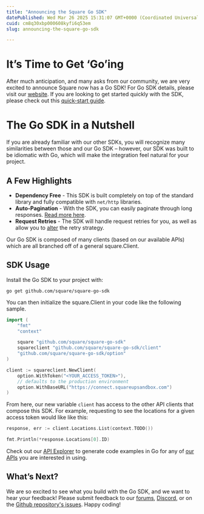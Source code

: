 ```yaml
---
title: "Announcing the Square Go SDK"
datePublished: Wed Mar 26 2025 15:31:07 GMT+0000 (Coordinated Universal Time)
cuid: cm8q30xbp000608kyfi6q53em
slug: announcing-the-square-go-sdk

---
```



# It’s Time to Get ‘Go’ing
After much anticipation, and many asks from our community, we are very excited to announce Square now has a Go SDK! For Go SDK details, please visit our [website](https://developer.squareup.com/docs/sdks/go). If you are looking to get started quickly with the SDK, please check out this [quick-start guide](https://developer.squareup.com/docs/sdks/go/quick-start).

# The Go SDK in a Nutshell
If you are already familiar with our other SDKs, you will recognize many similarities between those and our Go SDK – however, our SDK was built to be idiomatic with Go, which will make the integration feel natural for your project.
## A Few Highlights
  - **Dependency Free** - This SDK is built completely on top of the standard library and fully compatible with `net/http` libraries.
  - **Auto-Pagination** - With the SDK, you can easily paginate through long responses. [Read more here](https://github.com/square/square-go-sdk?tab=readme-ov-file#automatic-pagination).
  - **Request Retries** - The SDK will handle request retries for you, as well as allow you to [alter](https://github.com/square/square-go-sdk?tab=readme-ov-file#retries) the retry strategy.

Our Go SDK is composed of many clients (based on our available APIs) which are all branched off of a general square.Client.

## SDK Usage
Install the Go SDK to your project with: 

`go get github.com/square/square-go-sdk`

You can then initialize the square.Client in your code like the following sample.
```go
import (
    "fmt"
    "context"

    square "github.com/square/square-go-sdk"
    squareclient "github.com/square/square-go-sdk/client"
    "github.com/square/square-go-sdk/option"
)

client := squareclient.NewClient(
    option.WithToken("<YOUR_ACCESS_TOKEN>"),
    // defaults to the production environment
    option.WithBaseURL("https://connect.squareupsandbox.com")
)
```

From here, our new variable `client` has access to the other API clients that compose this SDK. For example, requesting to see the locations for a given access token would like like this:

```go
response, err := client.Locations.List(context.TODO())

fmt.Println(*response.Locations[0].ID)
```

Check out our [API Explorer](https://developer.squareup.com/explorer/square) to generate code examples in Go for any of [our APIs](https://developer.squareup.com/reference/square) you are interested in using.

## What’s Next?
We are so excited to see what you build with the Go SDK, and we want to hear your feedback! Please submit feedback to our [forums](https://developer.squareup.com/forums/), [Discord](https://discord.com/invite/squaredev), or on the [Github repository's issues](https://github.com/square/square-go-sdk/issues). Happy coding!

